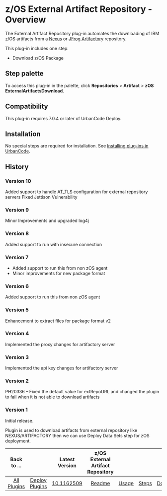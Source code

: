 # z/OS External Artifact Repository - Overview



The External Artifact Repository plug-in automates the downloading of IBM z/OS artifacts from a [Nexus](https://www.sonatype.com/product-nexus-repository) or [JFrog Artifactory](https://jfrog.com/artifactory/) repository.


This plug-in includes one step:

* Download z/OS Package


## Step palette

To access this plug-in in the palette, click **Repositories** > **Artifact** > **zOS ExternalArtifactsDownload**.

## Compatibility

This plug-in requires 7.0.4 or later of UrbanCode Deploy.

## Installation

No special steps are required for installation. See [Installing plug-ins in UrbanCode](https://community.ibm.com/community/user/wasdevops/blogs/laurel-dickson-bull1/2022/06/13/install-plugins "Installing plug-ins in UrbanCode").

## History

### Version 10

Added support to handle AT_TLS configuration for external repository servers
Fixed Jettison Vulnerability

### Version 9

Minor Improvements and upgraded log4j

### Version 8

Added support to run with insecure connection

### Version 7

* Added support to run this from non zOS agent
* Minor improvements for new package format

### Version 6

Added support to run this from non zOS agent

### Version 5

Enhancement to extract files for package format v2

### Version 4

Implemented the proxy changes for artifactory server

### Version 3

Implemented the api key changes for artifactory server

### Version 2

PH20336 – Fixed the default value for extRepoURL and changed the plugin to fail when it is not able to download artifacts

### Version 1

Initial release. 

Plugin is used to download artifacts from external repository like NEXUS/ARTIFACTORY then we can use Deploy Data Sets step for zOS deployment.


|          Back to ...          |                                |                                                                   Latest Version                                                                   | z/OS External Artifact Repository ||||
|:-----------------------------:|:------------------------------:|:--------------------------------------------------------------------------------------------------------------------------------------------------:|:---------------------------------:| :---: | :---: | :---: |
| [All Plugins](../../index.md) | [Deploy Plugins](../README.md) | [10.1162509](https://raw.githubusercontent.com/UrbanCode/IBM-UCD-PLUGINS/main/files/zOS-external-artifact-download/ucd-ExtArtRepo-10.1162509.zip)  |        [Readme](README.md)        |[Usage](usage.md)|[Steps](steps.md)|[Downloads](downloads.md)|
